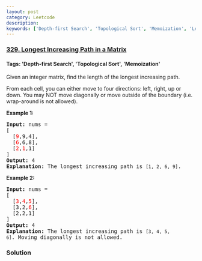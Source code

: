 ```yaml
---
layout: post
category: Leetcode
description: 
keywords: ['Depth-first Search', 'Topological Sort', 'Memoization', 'Leetcode', 'Hard']
---
```

### [329. Longest Increasing Path in a Matrix](https://leetcode.com/problems/longest-increasing-path-in-a-matrix)

#### Tags: 'Depth-first Search', 'Topological Sort', 'Memoization'

<div class="content__u3I1 question-content__JfgR"><div><p>Given an integer matrix, find the length of the longest increasing path.</p>
<p>From each cell, you can either move to four directions: left, right, up or down. You may NOT move diagonally or move outside of the boundary (i.e. wrap-around is not allowed).</p>
<p><b>Example 1:</b></p>
<pre><strong>Input: </strong>nums = 
[
  [<font color="red">9</font>,9,4],
  [<font color="red">6</font>,6,8],
  [<font color="red">2</font>,<font color="red">1</font>,1]
] 
<strong>Output:</strong> 4 
<strong>Explanation:</strong> The longest increasing path is <code>[1, 2, 6, 9]</code>.
</pre>
<p><b>Example 2:</b></p>
<pre><strong>Input:</strong> nums = 
[
  [<font color="red">3</font>,<font color="red">4</font>,<font color="red">5</font>],
  [3,2,<font color="red">6</font>],
  [2,2,1]
] 
<strong>Output: </strong>4 
<strong>Explanation: </strong>The longest increasing path is <code>[3, 4, 5, 6]</code>. Moving diagonally is not allowed.
</pre>
</div></div>

### Solution
